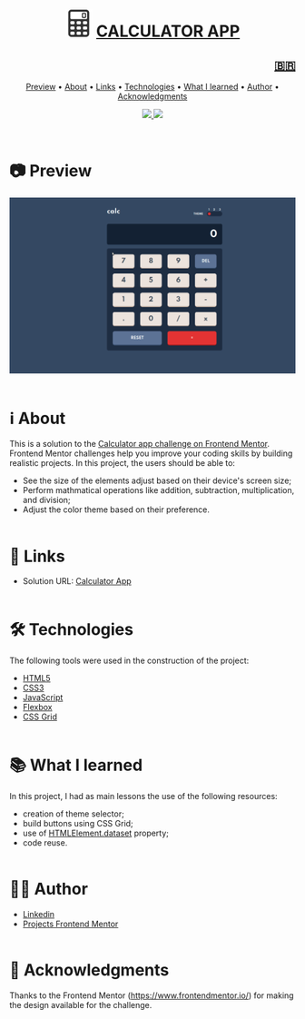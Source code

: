<h1 align="center">
    <img src="./images/calculator-icon.png" alt="My cool logo"/>
    <a href="https://rodrigorvix.github.io/challenges-frontendmentor/calculator-app">CALCULATOR APP</a>
</h1>
<h2 style='text-align:right'><a href=https://github.com/rodrigorvix/calculator-app/blob/main/README-PT-BR.md><span align="rigth">🇧🇷</span></a></h2>

<p align="center">
 <a href="#📷-preview">Preview</a> •
 <a href="#ℹ️-about">About</a> • 
 <a href="#🔗-links">Links</a> • 
 <a href="#🛠-technologies">Technologies</a> • 
 <a href="#📚-what-i-learned">What I learned</a> • 
 <a href="#👨‍💻-author">Author</a> • 
 <a href="#👏-acknowledgments">Acknowledgments</a> 
</p>

<p align="center">
  <a href="https://www.linkedin.com/in/rodrigovitoriense/">
<img src="https://img.shields.io/static/v1?label=DEVELOPER&message=RODRIGOVITORIENSE&color=7159c1&style=for-the-badge&logo="/>
</a>
<img src="https://img.shields.io/static/v1?label=LICENSE&message=MIT&color=7159c1&style=for-the-badge&logo="/>
</p><br>

# 📷 Preview

<img src="./images/Calculator-app-preview.gif">
<br><br>

# ℹ️ About

This is a solution to the [Calculator app challenge on Frontend Mentor](https://www.frontendmentor.io/challenges/calculator-app-9lteq5N29). Frontend Mentor challenges help you improve your coding skills by building realistic projects.
In this project, the users should be able to:

- See the size of the elements adjust based on their device's screen size;
- Perform mathmatical operations like addition, subtraction, multiplication, and division;
- Adjust the color theme based on their preference.
  <br><br>

# 🔗 Links

- Solution URL: [Calculator App](https://rodrigorvix.github.io/calculator-app/)
  <br><br>

# 🛠 Technologies

The following tools were used in the construction of the project:

- [HTML5](https://developer.mozilla.org/en-US/docs/Glossary/HTML5)
- [CSS3](https://developer.mozilla.org/pt-BR/docs/Web/CSS)
- [JavaScript](https://developer.mozilla.org/pt-BR/docs/Web/JavaScript)
- [Flexbox](https://developer.mozilla.org/pt-BR/docs/Web/CSS/CSS_Flexible_Box_Layout/Basic_Concepts_of_Flexbox)
- [CSS Grid](https://developer.mozilla.org/pt-BR/docs/Web/CSS/CSS_Grid_Layout)
  <br><br>

# 📚 What I learned

In this project, I had as main lessons the use of the following resources:

- creation of theme selector;
- build buttons using CSS Grid;
- use of [HTMLElement.dataset](https://developer.mozilla.org/pt-BR/docs/Web/API/HTMLOrForeignElement/dataset) property;
- code reuse.
  <br><br>

# 👨‍💻 Author

- [Linkedin](https://www.linkedin.com/in/rodrigovitoriense/)
- [Projects Frontend Mentor](https://www.frontendmentor.io/profile/rodrigorvix)
  <br><br>

# 👏 Acknowledgments

Thanks to the Frontend Mentor (https://www.frontendmentor.io/) for making the design available for the challenge.
